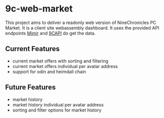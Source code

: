# 9c-web-market
This project aims to deliver a readonly web version of NineChronicles PC Market. It is a client site webassembly dashboard. It uses the provided API endpoints [Mimir](https://github.com/planetarium/mimir) and [9CAPI](https://9capi.com/) do get the data.

## Current Features
- current market offers with sorting and filtering
- current market offers individual per avatar address
- support for odin and heimdall chain

## Future Features
- market history
- market history individual per avatar address
- sorting and filter options for market history
